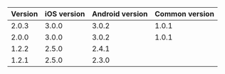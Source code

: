 | Version | iOS version | Android version | Common version |
|---------|-------------|-----------------|----------------|
| 2.0.3   | 3.0.0       | 3.0.2           | 1.0.1          |
| 2.0.0   | 3.0.0       | 3.0.2           | 1.0.1          |
| 1.2.2   | 2.5.0       | 2.4.1           |                |
| 1.2.1   | 2.5.0       | 2.3.0           |                |